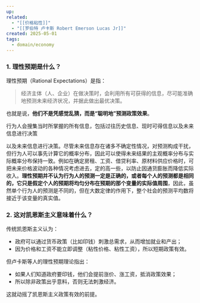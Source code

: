 ```yaml
---
up: 
related:
  - "[[价格粘性]]"
  - "[[罗伯特 卢卡斯 Robert Emerson Lucas Jr]]"
created: 2025-05-01
tags:
  - domain/economy
---
```


### 1. **理性预期是什么？**

理性预期（Rational Expectations）是指：

> 经济主体（人、企业）在做决策时，会利用所有可获得的信息，尽可能准确地预测未来经济状况，并据此做出最优决策。


也就是说，**他们不是凭感觉乱猜，而是“聪明地”预测政策效果**。

行为人会搜集当时所掌握的所有信息，包括过往历史信息、现时可得信息以及未来信息进行决策

以及未来信息进行决策。尽管未来信息存在诸多不确定性情况，对预测构成干扰，但行为人可以事先计算它的概率分布，因此可以使得未来结果的主观概率分布与实际概率分布保持一致。例如在确定房租、工资、借贷利率、原材料供应价格时，可把未来价格波动的各种情况考虑进去，定的高一些，以防止因通货膨胀而降低实际收入。**理性预期并不认为行为人的预测一定是正确的，或者每个人的预测都是相同的，它只是假定个人的预期将均匀分布在预期的那个变量的实际值周围**，因此，虽然单个行为人的预测是不同的，但在大数定律的作用下，整个社会的预测平均数将接近于该变量的真实值。

### 2. **这对凯恩斯主义意味着什么？**

传统凯恩斯主义认为：

- 政府可以通过货币政策（比如印钱）刺激总需求，从而增加就业和产出；
- 因为价格和工资不能立即调整（粘性价格、粘性工资），所以短期政策有效。

但卢卡斯等人的理性预期理论指出：

- 如果人们知道政府要印钱，他们会提前涨价、涨工资，抵消政策效果；
- 所以除非政策出乎意料，否则无法刺激经济。

这就动摇了凯恩斯主义政策有效的前提。